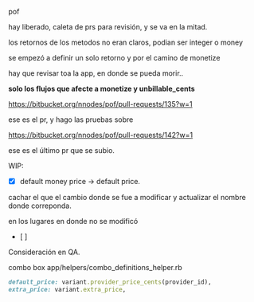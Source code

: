 

pof

hay liberado, caleta de prs para revisión, y se va en la mitad.

los retornos de los metodos no eran claros,
podian ser integer o money

se empezó a definir un solo retorno y por el camino de monetize

hay que revisar toa la app, en donde se pueda morir..

**solo los flujos que afecte a monetize y unbillable_cents**

https://bitbucket.org/nnodes/pof/pull-requests/135?w=1

ese es el pr, y hago las pruebas sobre 

https://bitbucket.org/nnodes/pof/pull-requests/142?w=1

ese es el último pr que se subio. 

WIP:

- [x] default money price -> default price.

cachar el que el cambio donde se fue a modificar y actualizar el nombre donde correponda.

en los lugares en donde no se modificó
- [ ] 


Consideración en QA.

combo box
app/helpers/combo_definitions_helper.rb

```ruby
default_price: variant.provider_price_cents(provider_id),
extra_price: variant.extra_price,
```